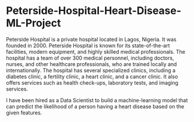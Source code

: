 # Peterside-Hospital-Heart-Disease-ML-Project

Peterside Hospital is a private hospital located in Lagos,
Nigeria. It was founded in 2000. Peterside Hospital is known for its state-of-the-art facilities,
modern equipment, and highly skilled medical professionals.
The hospital has a team of over 300 medical personnel,
including doctors, nurses, and other healthcare professionals,
who are trained locally and internationally.
The hospital has several specialized clinics, including a
diabetes clinic, a fertility clinic, a heart clinic, and a cancer
clinic. It also offers services such as health check-ups,
laboratory tests, and imaging services.

I have been hired as a Data Scientist to build
a machine-learning model that can predict the
likelihood of a person having a heart disease
based on the given features.

